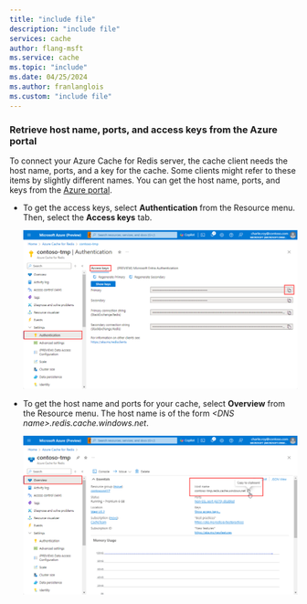 ```yaml
---
title: "include file"
description: "include file"
services: cache
author: flang-msft
ms.service: cache
ms.topic: "include"
ms.date: 04/25/2024
ms.author: franlanglois
ms.custom: "include file"
---
```


### Retrieve host name, ports, and access keys from the Azure portal

To connect your Azure Cache for Redis server, the cache client needs the host name, ports, and a key for the cache. Some clients might refer to these items by slightly different names. You can get the host name, ports, and keys from the [Azure portal](https://portal.azure.com).

- To get the access keys, select **Authentication** from the Resource menu. Then, select the **Access keys** tab.
  
  ![Azure Cache for Redis keys](media/redis-cache-access-keys/redis-cache-keys.png)

- To get the host name and ports for your cache, select **Overview** from the Resource menu. The host name is of the form *\<DNS name>.redis.cache.windows.net*.

  ![Azure Cache for Redis properties](media/redis-cache-access-keys/redis-cache-hostname-ports.png)
